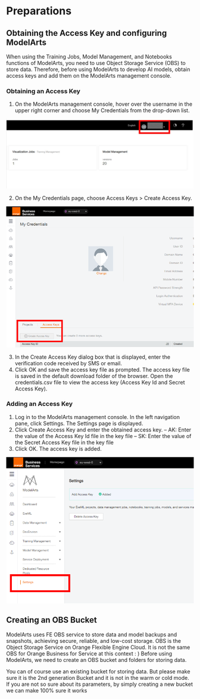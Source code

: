 #  Preparations

## Obtaining the Access Key and configuring ModelArts

When using the Training Jobs, Model Management, and Notebooks functions of ModelArts, you need to use Object Storage Service (OBS) to store data. Therefore, before using ModelArts to develop AI models, obtain access keys and add them on the ModelArts management console.

### Obtaining an Access Key

1. On the ModelArts management console, hover over the username in the upper right corner and choose My Credentials from the drop-down list.

<p align="center">
 <img src="Images/credentials.JPG">
</p>

2. On the My Credentials page, choose Access Keys > Create Access Key.

<p align="center">
 <img src="Images/Picture2.png">
</p>

3. In the Create Access Key dialog box that is displayed, enter the verification code received by SMS or email.
4. Click OK and save the access key file as prompted. The access key file is saved in the default download folder of the browser. Open the credentials.csv file to view the access key (Access Key Id and Secret Access Key).

### Adding an Access Key

1. Log in to the ModelArts management console. In the left navigation pane, click Settings. The Settings page is displayed.
2. Click Create Access Key and enter the obtained access key.
  – AK: Enter the value of the Access Key Id file in the key file
  – SK: Enter the value of the Secret Access Key file in the key file
3. Click OK. The access key is added.

<p align="center">
 <img src="Images/Picture3.png">
</p>

## Creating an OBS Bucket

ModelArts uses FE OBS service to store data and model backups and snapshots, achieving secure, reliable, and low-cost storage. OBS is the Object Storage Service on Orange Flexible Engine Cloud. It is not the same OBS for Orange Business for Service at this context : ) Before using ModelArts, we need to create an OBS bucket and folders for storing data.

You can of course use an existing bucket for storing data. But please make sure it is the 2nd generation Bucket and it is not in the warm or cold mode. If you are not so sure about its parameters, by simply creating a new bucket we can make 100% sure it works
